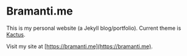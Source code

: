 # Bramanti.me
This is my personal website (a Jekyll blog/portfolio). Current theme is [Kactus](https://github.com/nickbalestra/kactus).

Visit my site at [https://bramanti.me](https://bramanti.me).
